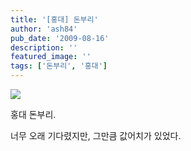 ```yaml
---
title: '[홍대] 돈부리'
author: 'ash84'
pub_date: '2009-08-16'
description: ''
featured_image: ''
tags: ['돈부리', '홍대']
---
```



![](http://ash84.net/wp-content/uploads/1/cfile4.uf.2034271C4A82B0376DAA60.JPG)

홍대 돈부리.

너무 오래 기다렸지만, 그만큼 값어치가 있었다.



